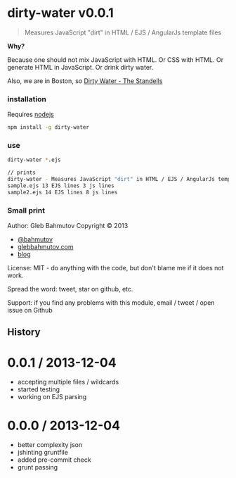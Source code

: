 # dirty-water v0.0.1

> Measures JavaScript "dirt" in HTML / EJS / AngularJs template files

**Why?**

Because one should not mix JavaScript with HTML. Or CSS with HTML.
Or generate HTML in JavaScript. Or drink dirty water.

Also, we are in Boston, so [Dirty Water - The Standells](https://www.youtube.com/watch?v=kqKHqWaTv9g)

### installation

Requires [nodejs](http://nodejs.org/)

```sh
npm install -g dirty-water
```



### use

```sh
dirty-water *.ejs

// prints
dirty-water - Measures JavaScript "dirt" in HTML / EJS / AngularJs template files
sample.ejs 13 EJS lines 3 js lines
sample2.ejs 14 EJS lines 8 js lines
```



### Small print

Author: Gleb Bahmutov Copyright &copy; 2013

* [@bahmutov](https://twitter.com/bahmutov)
* [glebbahmutov.com](http://glebbahmutov.com)
* [blog](http://bahmutov.calepin.co/)

License: MIT - do anything with the code, but don't blame me if it does not work.

Spread the word: tweet, star on github, etc.

Support: if you find any problems with this module, email / tweet / open issue on Github



## History


0.0.1 / 2013-12-04
==================

  * accepting multiple files / wildcards
  * started testing
  * working on EJS parsing

0.0.0 / 2013-12-04
==================

  * better complexity json
  * jshinting gruntfile
  * added pre-commit check
  * grunt passing


